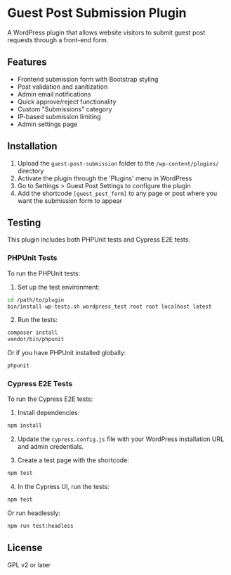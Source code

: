 # Guest Post Submission Plugin

A WordPress plugin that allows website visitors to submit guest post requests through a front-end form.

## Features

- Frontend submission form with Bootstrap styling
- Post validation and sanitization
- Admin email notifications
- Quick approve/reject functionality
- Custom "Submissions" category
- IP-based submission limiting
- Admin settings page

## Installation

1. Upload the `guest-post-submission` folder to the `/wp-content/plugins/` directory
2. Activate the plugin through the 'Plugins' menu in WordPress
3. Go to Settings > Guest Post Settings to configure the plugin
4. Add the shortcode `[guest_post_form]` to any page or post where you want the submission form to appear

## Testing

This plugin includes both PHPUnit tests and Cypress E2E tests.

### PHPUnit Tests

To run the PHPUnit tests:

1. Set up the test environment:
```bash
cd /path/to/plugin
bin/install-wp-tests.sh wordpress_test root root localhost latest
```

2. Run the tests:
```bash
composer install
vendor/bin/phpunit
```

Or if you have PHPUnit installed globally:
```bash
phpunit
```

### Cypress E2E Tests

To run the Cypress E2E tests:

1. Install dependencies:
```bash
npm install
```

2. Update the `cypress.config.js` file with your WordPress installation URL and admin credentials.

3. Create a test page with the shortcode:
```bash
npm test
```

4. In the Cypress UI, run the tests:
```bash
npm test
```

Or run headlessly:
```bash
npm run test:headless
```

## License

GPL v2 or later
